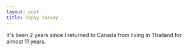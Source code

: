 ```yaml
---
layout: post
title: Topsy Turvey
---
```


It's been 2 years since I returned to Canada from living in Thailand for almost 11 years. 

